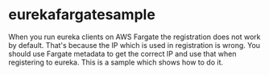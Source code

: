 # eurekafargatesample
When you run eureka clients on AWS Fargate the registration does not work by default. That's because the IP which is used in registration is wrong. You should use Fargate metadata to get the correct IP and use that when registering to eureka. This is a sample which shows how to do it.
